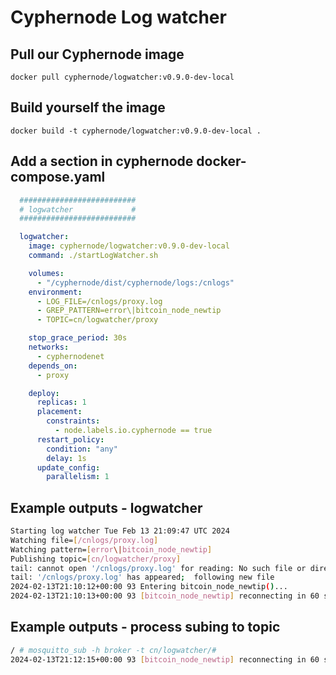 # Cyphernode Log watcher

## Pull our Cyphernode image

```shell
docker pull cyphernode/logwatcher:v0.9.0-dev-local
```

## Build yourself the image

```shell
docker build -t cyphernode/logwatcher:v0.9.0-dev-local .
```

## Add a section in cyphernode docker-compose.yaml

```yaml
  ##########################
  # logwatcher             #
  ##########################

  logwatcher:
    image: cyphernode/logwatcher:v0.9.0-dev-local
    command: ./startLogWatcher.sh

    volumes:
      - "/cyphernode/dist/cyphernode/logs:/cnlogs"
    environment:
      - LOG_FILE=/cnlogs/proxy.log
      - GREP_PATTERN=error\|bitcoin_node_newtip
      - TOPIC=cn/logwatcher/proxy

    stop_grace_period: 30s
    networks:
      - cyphernodenet
    depends_on:
      - proxy

    deploy:
      replicas: 1
      placement:
        constraints:
          - node.labels.io.cyphernode == true
      restart_policy:
        condition: "any"
        delay: 1s
      update_config:
        parallelism: 1
```

## Example outputs - logwatcher

```sh
Starting log watcher Tue Feb 13 21:09:47 UTC 2024
Watching file=[/cnlogs/proxy.log]
Watching pattern=[error\|bitcoin_node_newtip]
Publishing topic=[cn/logwatcher/proxy]
tail: cannot open '/cnlogs/proxy.log' for reading: No such file or directory
tail: '/cnlogs/proxy.log' has appeared;  following new file
2024-02-13T21:10:12+00:00 93 Entering bitcoin_node_newtip()...
2024-02-13T21:10:13+00:00 93 [bitcoin_node_newtip] reconnecting in 60 secs
```

## Example outputs - process subing to topic

```sh
/ # mosquitto_sub -h broker -t cn/logwatcher/#
2024-02-13T21:12:15+00:00 93 [bitcoin_node_newtip] reconnecting in 60 secs
```
